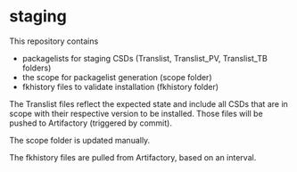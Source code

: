 # staging
This repository contains 
* packagelists for staging CSDs (Translist, Translist_PV, Translist_TB folders)
* the scope for packagelist generation (scope folder)
* fkhistory files to validate installation (fkhistory folder)

The Translist files reflect the expected state and include all CSDs that are in scope with their respective version to be installed. Those files will be pushed to Artifactory (triggered by commit).

The scope folder is updated manually.

The fkhistory files are pulled from Artifactory, based on an interval.
